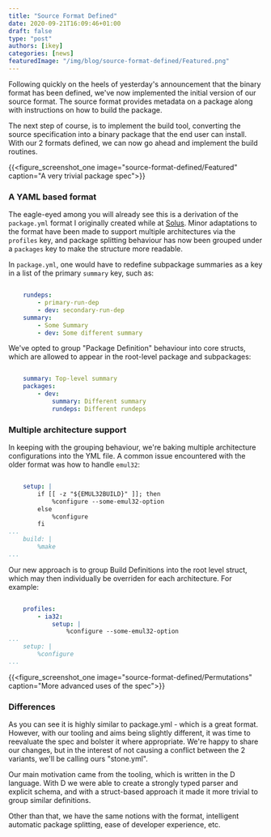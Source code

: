 ```yaml
---
title: "Source Format Defined"
date: 2020-09-21T16:09:46+01:00
draft: false
type: "post"
authors: [ikey]
categories: [news]
featuredImage: "/img/blog/source-format-defined/Featured.png"
---
```


Following quickly on the heels of yesterday's announcement that the binary format has been defined, we've
now implemented the initial version of our source format. The source format provides metadata on a package
along with instructions on how to build the package.

The next step of course, is to implement the build tool, converting the source specification into a binary package
that the end user can install. With our 2 formats defined, we can now go ahead and implement the build routines. 

{{<figure_screenshot_one image="source-format-defined/Featured" caption="A very trivial package spec">}}

### A YAML based format

The eagle-eyed among you will already see this is a derivation of the `package.yml` format I originally created
while at [Solus](https://getsol.us). Minor adaptations to the format have been made to support multiple architectures
via the `profiles` key, and package splitting behaviour has now been grouped under a `packages` key to make
the structure more readable.

In `package.yml`, one would have to redefine subpackage summaries as a key in a list of the primary `summary` key,
such as:

```yaml

    rundeps:
        - primary-run-dep
        - dev: secondary-run-dep
    summary:
        - Some Summary
        - dev: Some different summary
```

We've opted to group "Package Definition" behaviour into core structs, which are allowed to appear in the root-level
package and subpackages:

```yaml

    summary: Top-level summary
    packages:
        - dev:
            summary: Different summary
            rundeps: Different rundeps
```

### Multiple architecture support

In keeping with the grouping behaviour, we're baking multiple architecture configurations into the YML file. A common
issue encountered with the older format was how to handle `emul32`:

```yaml

    setup: |
        if [[ -z "${EMUL32BUILD}" ]]; then
            %configure --some-emul32-option
        else
            %configure
        fi
...
    build: |
        %make
...
```

Our new approach is to group Build Definitions into the root level struct, which may then individually be overriden for
each architecture. For example:

```yaml

    profiles:
        - ia32:
            setup: |
                %configure --some-emul32-option
...
    setup: |
        %configure
...
```

{{<figure_screenshot_one image="source-format-defined/Permutations" caption="More advanced uses of the spec">}}

### Differences

As you can see it is highly similar to package.yml - which is a great format. However, with our tooling and aims being
slightly different, it was time to reevaluate the spec and bolster it where appropriate. We're happy to share our
changes, but in the interest of not causing a conflict between the 2 variants, we'll be calling ours "stone.yml".

Our main motivation came from the tooling, which is written in the D language. With D we were able to create a strongly
typed parser and explicit schema, and with a struct-based approach it made it more trivial to group similar
definitions.

Other than that, we have the same notions with the format, intelligent automatic package splitting, ease of developer
experience, etc.
